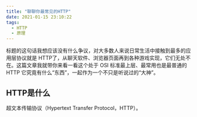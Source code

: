 ```yaml
---
title: "聊聊你最常见的HTTP"
date: 2021-01-15 23:10:22
tags:
  - HTTP
  - 原理
---
```


标题的这句话我想应该没有什么争议，对大多数人来说日常生活中接触到最多的应用层协议就是 HTTP了，从聊天软件、浏览器页面再到各种游戏实现，它们无处不在。这篇文章我就带你来看一看这个处于 OSI 标准最上层、最常用也是最普通的 HTTP 它究竟有什么“东西”，一起作为一个不只是听说过的“大神”。

## HTTP是什么

超文本传输协议（Hypertext Transfer Protocol，HTTP）。